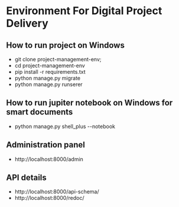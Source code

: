 # Environment For Digital Project Delivery

## How to run project on Windows
 * git clone <url> project-management-env; 
 * cd project-management-env 
 * pip install -r requirements.txt
 * python manage.py migrate
 * python manage.py runserer

## How to run jupiter notebook on Windows for smart documents
 * python manage.py shell_plus --notebook

## Administration panel
 * http://localhost:8000/admin
  
## API details
 * http://localhost:8000/api-schema/
 * http://localhost:8000/redoc/
